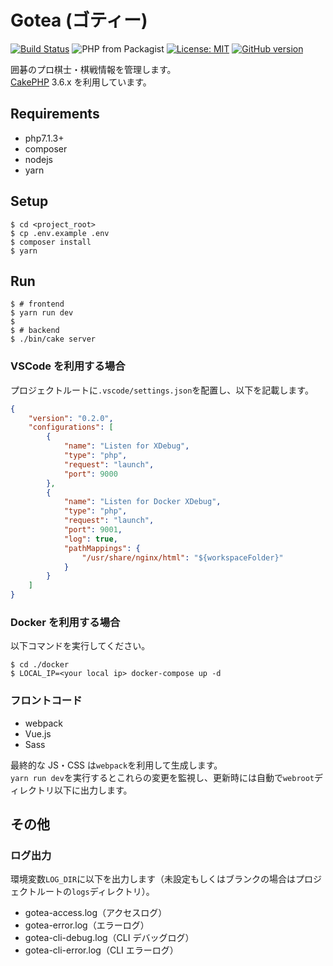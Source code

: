 # Gotea (ゴティー)

[![Build Status](https://travis-ci.org/gotoeveryone/gotea.svg?branch=master)](https://travis-ci.org/cicatrice/travis-test)
![PHP from Packagist](https://img.shields.io/packagist/php-v/symfony/symfony.svg)
[![License: MIT](https://img.shields.io/badge/License-MIT-yellow.svg)](https://github.com/gotoeveryone/gotea/blob/master/LICENSE)
[![GitHub version](https://badge.fury.io/gh/gotoeveryone%2Fgotea.svg)](https://badge.fury.io/gh/gotoeveryone%2Fgotea)

囲碁のプロ棋士・棋戦情報を管理します。  
[CakePHP](http://cakephp.org) 3.6.x を利用しています。

## Requirements

*   php7.1.3+
*   composer
*   nodejs
*   yarn

## Setup

```console
$ cd <project_root>
$ cp .env.example .env
$ composer install
$ yarn
```

## Run

```console
$ # frontend
$ yarn run dev
$
$ # backend
$ ./bin/cake server
```

### VSCode を利用する場合

プロジェクトルートに`.vscode/settings.json`を配置し、以下を記載します。

```json
{
    "version": "0.2.0",
    "configurations": [
        {
            "name": "Listen for XDebug",
            "type": "php",
            "request": "launch",
            "port": 9000
        },
        {
            "name": "Listen for Docker XDebug",
            "type": "php",
            "request": "launch",
            "port": 9001,
            "log": true,
            "pathMappings": {
                "/usr/share/nginx/html": "${workspaceFolder}"
            }
        }
    ]
}
```

### Docker を利用する場合

以下コマンドを実行してください。

```console
$ cd ./docker
$ LOCAL_IP=<your local ip> docker-compose up -d
```

### フロントコード

*   webpack
*   Vue.js
*   Sass

最終的な JS・CSS は`webpack`を利用して生成します。  
`yarn run dev`を実行するとこれらの変更を監視し、更新時には自動で`webroot`ディレクトリ以下に出力します。

## その他

### ログ出力

環境変数`LOG_DIR`に以下を出力します（未設定もしくはブランクの場合はプロジェクトルートの`logs`ディレクトリ）。

*   gotea-access.log（アクセスログ）
*   gotea-error.log（エラーログ）
*   gotea-cli-debug.log（CLI デバッグログ）
*   gotea-cli-error.log（CLI エラーログ）
